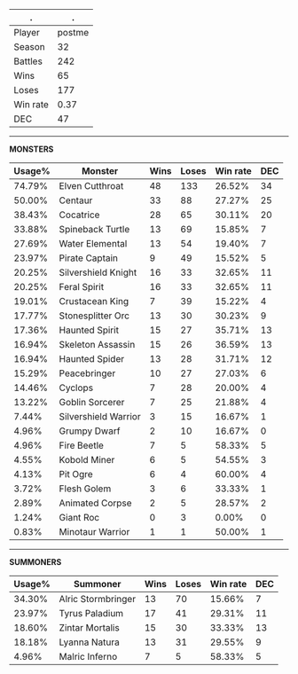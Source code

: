 .|.
|-|-
Player|postme
Season|32
Battles|242
Wins|65
Loses|177
Win rate|0.37
DEC|47

---
**MONSTERS**

Usage%|Monster|Wins|Loses|Win rate|DEC|
-|-|-|-|-|-|
74.79%|Elven Cutthroat|48|133|26.52%|34|
50.00%|Centaur|33|88|27.27%|25|
38.43%|Cocatrice|28|65|30.11%|20|
33.88%|Spineback Turtle|13|69|15.85%|7|
27.69%|Water Elemental|13|54|19.40%|7|
23.97%|Pirate Captain|9|49|15.52%|5|
20.25%|Silvershield Knight|16|33|32.65%|11|
20.25%|Feral Spirit|16|33|32.65%|11|
19.01%|Crustacean King|7|39|15.22%|4|
17.77%|Stonesplitter Orc|13|30|30.23%|9|
17.36%|Haunted Spirit|15|27|35.71%|13|
16.94%|Skeleton Assassin|15|26|36.59%|13|
16.94%|Haunted Spider|13|28|31.71%|12|
15.29%|Peacebringer|10|27|27.03%|6|
14.46%|Cyclops|7|28|20.00%|4|
13.22%|Goblin Sorcerer|7|25|21.88%|4|
7.44%|Silvershield Warrior|3|15|16.67%|1|
4.96%|Grumpy Dwarf|2|10|16.67%|0|
4.96%|Fire Beetle|7|5|58.33%|5|
4.55%|Kobold Miner|6|5|54.55%|3|
4.13%|Pit Ogre|6|4|60.00%|4|
3.72%|Flesh Golem|3|6|33.33%|1|
2.89%|Animated Corpse|2|5|28.57%|2|
1.24%|Giant Roc|0|3|0.00%|0|
0.83%|Minotaur Warrior|1|1|50.00%|1|

---
**SUMMONERS**

Usage%|Summoner|Wins|Loses|Win rate|DEC|
-|-|-|-|-|-|
34.30%|Alric Stormbringer|13|70|15.66%|7|
23.97%|Tyrus Paladium|17|41|29.31%|11|
18.60%|Zintar Mortalis|15|30|33.33%|13|
18.18%|Lyanna Natura|13|31|29.55%|9|
4.96%|Malric Inferno|7|5|58.33%|5|
